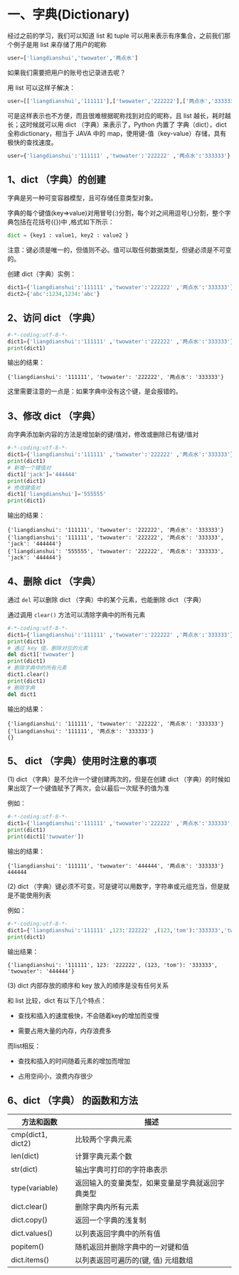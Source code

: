 # 一、字典(Dictionary) #

经过之前的学习，我们可以知道 list 和 tuple 可以用来表示有序集合，之前我们那个例子是用 list 来存储了用户的昵称

```python
user=['liangdianshui','twowater','两点水']
```

如果我们需要把用户的账号也记录进去呢？

用 list 可以这样子解决：

```python
user=[['liangdianshui','111111'],['twowater','222222'],['两点水','333333']]
```

可是这样表示也不方便，而且很难根据昵称找到对应的昵称，且 list 越长，耗时越长；这时候就可以用 dict （字典）来表示了，Python 内置了 字典（dict），dict 全称dictionary，相当于 JAVA 中的 map，使用键-值（key-value）存储，具有极快的查找速度。

```python
user={'liangdianshui':'111111' ,'twowater':'222222' ,'两点水':'333333'}
```


## 1、dict （字典）的创建 ##

字典是另一种可变容器模型，且可存储任意类型对象。

字典的每个键值(key=>value)对用冒号(:)分割，每个对之间用逗号(,)分割，整个字典包括在花括号({})中 ,格式如下所示：

```python
dict = {key1 : value1, key2 : value2 }
```

注意：键必须是唯一的，但值则不必。值可以取任何数据类型，但键必须是不可变的。

创建 dict（字典）实例：

```python
dict1={'liangdianshui':'111111' ,'twowater':'222222' ,'两点水':'333333'}
dict2={'abc':1234,1234:'abc'}
```

## 2、访问 dict （字典） ##

```python
#-*-coding:utf-8-*-
dict1={'liangdianshui':'111111' ,'twowater':'222222' ,'两点水':'333333'}
print(dict1)

```

输出的结果：

```
{'liangdianshui': '111111', 'twowater': '222222', '两点水': '333333'}
```

这里需要注意的一点是：如果字典中没有这个键，是会报错的。

## 3、修改 dict （字典） ##

向字典添加新内容的方法是增加新的键/值对，修改或删除已有键/值对

```python
#-*-coding:utf-8-*-
dict1={'liangdianshui':'111111' ,'twowater':'222222' ,'两点水':'333333'}
print(dict1)
# 新增一个键值对
dict1['jack']='444444'
print(dict1)
# 修改键值对
dict1['liangdianshui']='555555'
print(dict1)
```

输出的结果：

```
{'liangdianshui': '111111', 'twowater': '222222', '两点水': '333333'}
{'liangdianshui': '111111', 'twowater': '222222', '两点水': '333333', 'jack': '444444'}
{'liangdianshui': '555555', 'twowater': '222222', '两点水': '333333', 'jack': '444444'}
```

## 4、删除 dict （字典） ##

通过 `del` 可以删除 dict （字典）中的某个元素，也能删除 dict （字典）

通过调用 `clear()` 方法可以清除字典中的所有元素

```python
#-*-coding:utf-8-*-
dict1={'liangdianshui':'111111' ,'twowater':'222222' ,'两点水':'333333'}
print(dict1)
# 通过 key 值，删除对应的元素
del dict1['twowater']
print(dict1)
# 删除字典中的所有元素
dict1.clear()
print(dict1)
# 删除字典
del dict1
```

输出的结果：

```
{'liangdianshui': '111111', 'twowater': '222222', '两点水': '333333'}
{'liangdianshui': '111111', '两点水': '333333'}
{}
```

## 5、 dict （字典）使用时注意的事项 ##

(1) dict （字典）是不允许一个键创建两次的，但是在创建 dict （字典）的时候如果出现了一个键值赋予了两次，会以最后一次赋予的值为准

例如：

```python
#-*-coding:utf-8-*-
dict1={'liangdianshui':'111111' ,'twowater':'222222' ,'两点水':'333333','twowater':'444444'}
print(dict1)
print(dict1['twowater'])
```

输出的结果：

```
{'liangdianshui': '111111', 'twowater': '444444', '两点水': '333333'}
444444
```


(2) dict （字典）键必须不可变，可是键可以用数字，字符串或元组充当，但是就是不能使用列表

例如：

```python
#-*-coding:utf-8-*-
dict1={'liangdianshui':'111111' ,123:'222222' ,(123,'tom'):'333333','twowater':'444444'}
print(dict1)
```

输出结果：

```
{'liangdianshui': '111111', 123: '222222', (123, 'tom'): '333333', 'twowater': '444444'}
```

(3) dict 内部存放的顺序和 key 放入的顺序是没有任何关系

和 list 比较，dict 有以下几个特点：

* 查找和插入的速度极快，不会随着key的增加而变慢

* 需要占用大量的内存，内存浪费多

而list相反：

* 查找和插入的时间随着元素的增加而增加

* 占用空间小，浪费内存很少


## 6、dict （字典） 的函数和方法 ##

|方法和函数|描述|
|---------|--------|
|cmp(dict1, dict2)|比较两个字典元素|
|len(dict)|计算字典元素个数|
|str(dict)|输出字典可打印的字符串表示|
|type(variable)|返回输入的变量类型，如果变量是字典就返回字典类型|
|dict.clear()|删除字典内所有元素|
|dict.copy()|返回一个字典的浅复制|
|dict.values()|以列表返回字典中的所有值|
|popitem()|随机返回并删除字典中的一对键和值|
|dict.items()|以列表返回可遍历的(键, 值) 元组数组|
